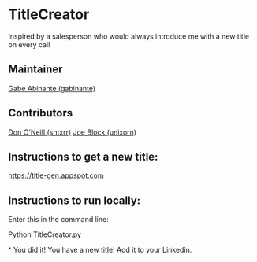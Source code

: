 # TitleCreator
Inspired by a salesperson who would always introduce me with a new title on every call

## Maintainer
[Gabe Abinante (gabinante)](https://github.com/gabinante)

## Contributors
[Don O'Neill (sntxrr)](https://github.com/rrxtns)
[Joe Block (unixorn)](https://github.com/unixorn)


## Instructions to get a new title:
https://title-gen.appspot.com

## Instructions to run locally:
Enter this in the command line:

Python TitleCreator.py

^ You did it! You have a new title! Add it to your Linkedin.
